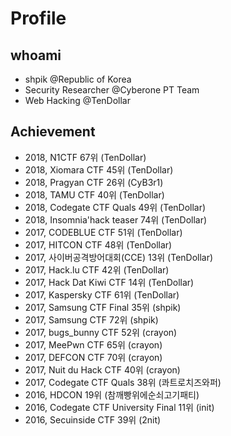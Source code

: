 # Profile

## whoami
- shpik @Republic of Korea
- Security Researcher @Cyberone PT Team 
- Web Hacking @TenDollar

## Achievement
- 2018, N1CTF 67위 (TenDollar)
- 2018, Xiomara CTF 45위 (TenDollar)
- 2018, Pragyan CTF 26위 (CyB3r1)
- 2018, TAMU CTF 40위 (TenDollar)
- 2018, Codegate CTF Quals 49위 (TenDollar)
- 2018, Insomnia'hack teaser 74위 (TenDollar)
- 2017, CODEBLUE CTF 51위 (TenDollar)
- 2017, HITCON CTF 48위 (TenDollar)
- 2017, 사이버공격방어대회(CCE) 13위 (TenDollar)
- 2017, Hack.lu CTF 42위 (TenDollar)
- 2017, Hack Dat Kiwi CTF 14위 (TenDollar)
- 2017, Kaspersky CTF 61위 (TenDollar)
- 2017, Samsung CTF Final 35위 (shpik)
- 2017, Samsung CTF 72위 (shpik)
- 2017, bugs_bunny CTF 52위 (crayon)
- 2017, MeePwn CTF 65위 (crayon)
- 2017, DEFCON CTF 70위 (crayon)
- 2017, Nuit du Hack CTF 40위 (crayon)
- 2017, Codegate CTF Quals 38위 (콰트로치즈와퍼)
- 2016, HDCON 19위 (참깨빵위에순쇠고기패티)
- 2016, Codegate CTF University Final 11위 (init)
- 2016, Secuinside CTF 39위 (2nit)
